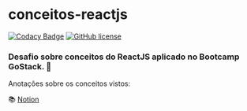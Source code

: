 # conceitos-reactjs

[![Codacy Badge](https://app.codacy.com/project/badge/Grade/9d51e228291e43e7ab366af9bf7076a8)](https://www.codacy.com/manual/gleyconxavier/conceitos-reactjs?utm_source=github.com&amp;utm_medium=referral&amp;utm_content=gleyconxavier/conceitos-reactjs&amp;utm_campaign=Badge_Grade)
[![GitHub license](https://img.shields.io/github/license/gleyconxavier/conceitos-reactjs)](https://github.com/gleyconxavier/conceitos-reactjs)


### Desafio sobre conceitos do ReactJS aplicado no Bootcamp GoStack. 🦸




 Anotações sobre os conceitos vistos:

📚 [Notion](https://www.notion.so/ReactJS-c20a2be6ee50422b81c8bc292474eb53)
